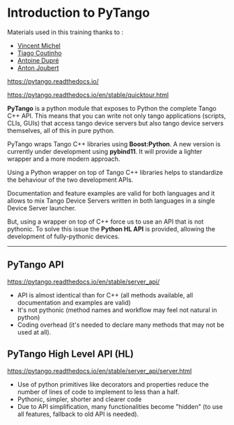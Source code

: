 # Introduction to PyTango

Materials used in this training thanks to : 

* [Vincent Michel](https://github.com/vxgmichel)
* [Tiago Coutinho](https://github.com/tiagocoutinho)
* [Antoine Dupré](https://github.com/AntoineDupre)
* [Anton Joubert](https://github.com/ajoubertza)

https://pytango.readthedocs.io/

https://pytango.readthedocs.io/en/stable/quicktour.html

**PyTango** is a python module that exposes to Python the complete Tango C++ API. This means that you can write not only tango applications (scripts, CLIs, GUIs) that access tango device servers but also tango device servers themselves, all of this in pure python.

PyTango wraps Tango C++ libraries using **Boost:Python**. A new version is currently under development using **pybind11**. It will provide a lighter wrapper and a more modern approach.

Using a Python wrapper on top of Tango C++ libraries helps to standardize the behaviour of the two development APIs. 

Documentation and feature examples are valid for both languages and it allows to mix Tango Device Servers written in both languages in a single Device Server launcher.

But, using a wrapper on top of C++ force us to use an API that is not pythonic. To solve this issue the **Python HL API** is provided, allowing the development of fully-pythonic devices.

----

## PyTango API

https://pytango.readthedocs.io/en/stable/server_api/

* API is almost identical than for C++ (all methods available, all documentation and examples are valid)
* It's not pythonic (method names and workflow may feel not natural in python)
* Coding overhead (it's needed to declare many methods that may not be used at all).

## PyTango High Level API (HL)

https://pytango.readthedocs.io/en/stable/server_api/server.html

* Use of python primitives like decorators and properties reduce the number of lines of code to implement 
to less than a half.
* Pythonic, simpler, shorter and clearer code
* Due to API simplification, many functionalities become "hidden" (to use all features, fallback to old API is needed).


